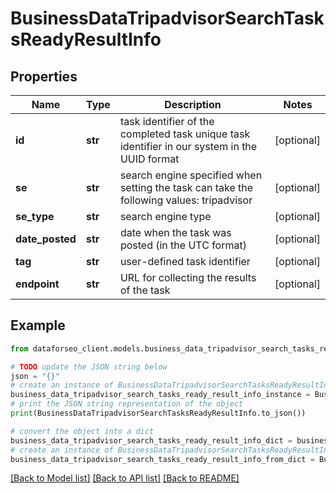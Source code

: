 # BusinessDataTripadvisorSearchTasksReadyResultInfo


## Properties

Name | Type | Description | Notes
------------ | ------------- | ------------- | -------------
**id** | **str** | task identifier of the completed task unique task identifier in our system in the UUID format | [optional] 
**se** | **str** | search engine specified when setting the task can take the following values: tripadvisor | [optional] 
**se_type** | **str** | search engine type | [optional] 
**date_posted** | **str** | date when the task was posted (in the UTC format) | [optional] 
**tag** | **str** | user-defined task identifier | [optional] 
**endpoint** | **str** | URL for collecting the results of the task | [optional] 

## Example

```python
from dataforseo_client.models.business_data_tripadvisor_search_tasks_ready_result_info import BusinessDataTripadvisorSearchTasksReadyResultInfo

# TODO update the JSON string below
json = "{}"
# create an instance of BusinessDataTripadvisorSearchTasksReadyResultInfo from a JSON string
business_data_tripadvisor_search_tasks_ready_result_info_instance = BusinessDataTripadvisorSearchTasksReadyResultInfo.from_json(json)
# print the JSON string representation of the object
print(BusinessDataTripadvisorSearchTasksReadyResultInfo.to_json())

# convert the object into a dict
business_data_tripadvisor_search_tasks_ready_result_info_dict = business_data_tripadvisor_search_tasks_ready_result_info_instance.to_dict()
# create an instance of BusinessDataTripadvisorSearchTasksReadyResultInfo from a dict
business_data_tripadvisor_search_tasks_ready_result_info_from_dict = BusinessDataTripadvisorSearchTasksReadyResultInfo.from_dict(business_data_tripadvisor_search_tasks_ready_result_info_dict)
```
[[Back to Model list]](../README.md#documentation-for-models) [[Back to API list]](../README.md#documentation-for-api-endpoints) [[Back to README]](../README.md)


